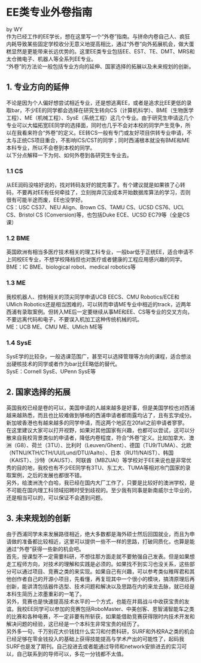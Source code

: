 # EE类专业外卷指南
by WY  
作为已经工作的EE学长，想在这里写一个“外卷”指南。与拼命内卷自己人、疯狂内耗导致某些固定学校收分无意义地提高相比，通过“外卷”向外拓展机会，做大蛋糕显然是更能带来长远优势的。这里EE类专业包括EE、EST、TE、DMT、MRS和太仓微电子、机器人等全系列EE专业。  
“外卷”的方法论一般包括专业方向的延伸、国家选择的拓展以及未来规划的创新。  

## 1. 专业方向的延伸
不论是因为个人偏好想尝试相近专业，还是想逃离EE，或者是追求比EE更低的录取bar，不少EE的同学都会选择在研究生转向CS（计算机科学）、BME（生物医学工程）、ME（机械工程）、SysE（系统工程）这几个专业。由于研究生申请这几个专业可以大幅拓宽EE同学的选择面，同时也几乎不会对本校的同学产生竞争，所以在我看来符合“外卷”的定义。EE转CS一般有专门或友好项目供转专业申请，不太与正统CS项目重合，不影响ICS/CST的同学；同时西浦根本就没有BME和ME本科专业，所以不会卷到本校的同学。  
以下分点解释一下为何、如何外卷到各研究生专业去。  
### 1.1 CS
从EE润码没啥好说的，找对转码友好的就完事了。有个建议就是如果铁了心转码，不要再对EE有任何牵挂了，立刻抛弃沉没成本开始数据库算法的学习，否则很有可能半途而废，EE也没学好。  
CS：USC CS37、NEU Align、Brown CS、TAMU CS、UCSD CS76、UCL CS、Bristol CS (Conversion)等，也包括Duke ECE、UCSD EC79等（全是CS课）  

### 1.2 BME
英国欧洲有相当多医疗技术相关的理工科专业，一般bar低于正统EE，适合申请不上同校EE专业，不想学校降档但也对医疗或者健康的工程应用感兴趣的同学。  
BME：IC BME、biological robot、medical robotics等  

### 1.3 ME
我校机器人、控制相关的顶尖同学申请UCB EECS、CMU Robotics/ECE和UMich Robotics还是相当困难的，可以转而申请ME专业中相近的track，近两年西浦有录取案例。但转入ME后一定要继续从事ME和EE、CS等专业的交叉方向，不要远离代码和电子，不要误入机加工这种传统机械的坑。  
ME：UCB ME、CMU ME、UMich ME等  

### 1.4 SysE
SysE学的比较杂，一般选课范围广，甚至可以选择管理等方向的课程，适合想淡出硬核技术的同学或者作为bar比EE略低的替代。  
SysE：Cornell SysE、UPenn SysE等  

## 2. 国家选择的拓展
英国我校已经是卷的可以，美国申请的人越来越多是好事，但是美国学校也对西浦越来越熟悉，而且也比较难做到够格的西浦申请者都雨露均沾了，且有玄学成分。新加坡香港也有越来越多的同学申请，而这两个地区在20fall之前申请者寥寥。  
在这里建议大家可以打开视野，如果对其他国家有兴趣，也都可以尝试，这可以分散来自我校背景类似的申请者，降低内卷程度，符合“外卷”定义。比如加拿大、澳洲（G8）、荷兰（3TU）、比利时（Leuven/Ghent）、德国（TU9/TUMA）、北欧（NTNU/KTH/CTH/UU/Lund/DTU/Aalto）、日本（RU11/NAIST）、韩国（KAIST）、沙特（KAUST）、阿联酋（MBZUAI）等学校对于EE来说也是非常优秀的目的地，我校也有不少EE同学有3TU、东工大、TUMA等相对冷门国家的录取案例，之后的发展也都很不错。  
另外，给澳洲洗个白哈，我已经在国内大厂工作了，只要是比较好的澳洲学校，是不可能在国内理工科领域招聘时受到歧视的。至少我有同事是新南威尔士毕业的，还是相当可以的，可以保证不会遇到问题。  

## 3. 未来规划的创新
由于西浦同学未来发展路径相近，绝大多数都是海外硕士然后回国就业，而且为申请做的准备都比较相近，这里可以提供一些不一样的思路，打破同质化，也算是能通过“外卷”获得一些新的机会吧。  
首先，授课型不一定需要科研，不想往那方面走就不要勉强自己发表。但是如果想走工程师方向，对技术的理解和实践是必须的。如果找不到实习也没关系，这些部分可以通过项目、竞赛之类的来实现。如果自己有兴趣，可以参考类似稚晖君和其他创作者自己的开源小项目，先看懂，再复现其中一个很小的模块，搞清原理后再创新，能讲清包括器件选型、技术问题和解决以及思路在内的来龙去脉，就已经是本科生简历上浓墨重彩的一笔了。  
另外，竞赛也是快速提高技术水平的一个方式，也能在并肩战斗中收获宝贵的友谊。我校EE同学可以参加的竞赛包括RoboMaster、中美创客、恩智浦智能车之类的比赛和各种电赛，不一定非要有所斩获，如果能借助竞赛获得限时内技术开发和解决问题的经验，这已经是一个本科生非常宝贵的经历了。  
另外多一句，千万别花大价钱找什么实习和付费科研，SURF和外校RA之类的机会已经足够在零金钱投入的基础上获得技能提高与学术产出的可能性了，起码我SURF也是发了期刊。自己投进去或者能通过导师和network安排进去的实习可以，自己联系到的导师可以，多花一分钱都不太值。  
